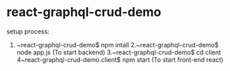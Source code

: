 # react-graphql-crud-demo

setup process:
1. ~react-graphql-crud-demo$ npm intall
2.~react-graphql-crud-demo$ node app.js (To start backend)
3.~react-graphql-crud-demo$ cd client 
4~react-graphql-crud-demo.client$ npm start (To start front-end react)
